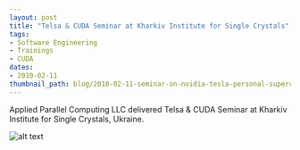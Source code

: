 ```yaml
---
layout: post
title: "Telsa & CUDA Seminar at Kharkiv Institute for Single Crystals"
tags:
- Software Engineering
- Trainings
- CUDA
dates:
- 2010-02-11
thumbnail_path: blog/2010-02-11-seminar-on-nvidia-tesla-personal-supercomputers-programming-with-CUDA-institute-for-scintillation-materials-kharkiv-ukraine/logo.png
---
```


Applied Parallel Computing LLC delivered Telsa & CUDA Seminar at Kharkiv Institute for Single Crystals,  Ukraine.

![alt text](\assets\img\blog\2010-02-11-seminar-on-nvidia-tesla-personal-supercomputers-programming-with-CUDA-institute-for-scintillation-materials-kharkiv-ukraine\logo.png "Logo Title Text 1")
